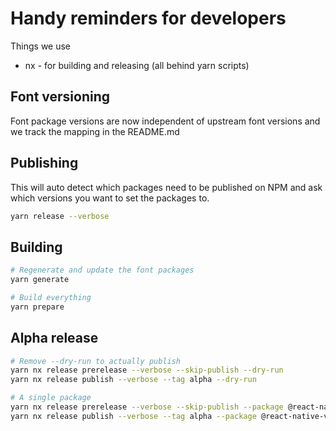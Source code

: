 # Handy reminders for developers

Things we use

- nx - for building and releasing (all behind yarn scripts)

## Font versioning

Font package versions are now independent of upstream font versions and we track the mapping in the README.md

## Publishing

This will auto detect which packages need to be published on NPM and ask which versions you want to set the packages to.

```sh
yarn release --verbose
```

## Building

```sh
# Regenerate and update the font packages
yarn generate

# Build everything
yarn prepare
```

## Alpha release

```sh
# Remove --dry-run to actually publish
yarn nx release prerelease --verbose --skip-publish --dry-run
yarn nx release publish --verbose --tag alpha --dry-run

# A single package
yarn nx release prerelease --verbose --skip-publish --package @react-native-vector-icons/lucide --dry-run
yarn nx release publish --verbose --tag alpha --package @react-native-vector-icons/lucide --dry-run
```
